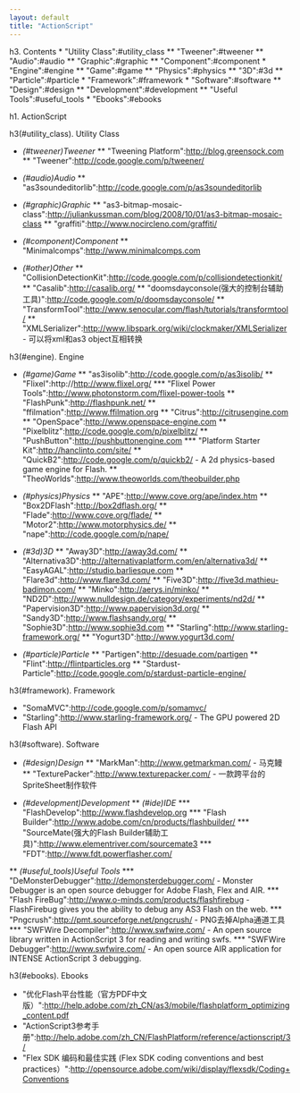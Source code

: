 ```yaml
---
layout: default
title: "ActionScript"
---
```


<div id="charpter">
h3. Contents
* "Utility Class":#utility_class
** "Tweener":#tweener
** "Audio":#audio
** "Graphic":#graphic
** "Component":#component
* "Engine":#engine
** "Game":#game
** "Physics":#physics
** "3D":#3d
** "Particle":#particle
* "Framework":#framework
* "Software":#software
** "Design":#design
** "Development":#development
** "Useful Tools":#useful_tools
* "Ebooks":#ebooks
</div>

h1. ActionScript

h3(#utility_class). Utility Class
* *(#tweener)Tweener*
** "Tweening Platform":http://blog.greensock.com
** "Tweener":http://code.google.com/p/tweener/

* *(#audio)Audio*
** "as3soundeditorlib":http://code.google.com/p/as3soundeditorlib

* *(#graphic)Graphic*
** "as3-bitmap-mosaic-class":http://juliankussman.com/blog/2008/10/01/as3-bitmap-mosaic-class
** "graffiti":http://www.nocircleno.com/graffiti/
* *(#component)Component*
** "Minimalcomps":http://www.minimalcomps.com

* *(#other)Other*
** "CollisionDetectionKit":http://code.google.com/p/collisiondetectionkit/
** "Casalib":http://casalib.org/
** "doomsdayconsole(强大的控制台辅助工具)":http://code.google.com/p/doomsdayconsole/
** "TransformTool":http://www.senocular.com/flash/tutorials/transformtool/
** "XMLSerializer":http://www.libspark.org/wiki/clockmaker/XMLSerializer - 可以将xml和as3 object互相转换

h3(#engine). Engine
* *(#game)Game*
** "as3isolib":http://code.google.com/p/as3isolib/
** "Flixel":http://http://www.flixel.org/
*** "Flixel Power Tools":http://www.photonstorm.com/flixel-power-tools
** "FlashPunk":http://flashpunk.net/
** "ffilmation":http://www.ffilmation.org
** "Citrus":http://citrusengine.com
** "OpenSpace":http://www.openspace-engine.com
** "Pixelblitz":http://code.google.com/p/pixelblitz/
** "PushButton":http://pushbuttonengine.com
*** "Platform Starter Kit":http://hanclinto.com/site/
** "QuickB2":http://code.google.com/p/quickb2/ - A 2d physics-based game engine for Flash.
** "TheoWorlds":http://www.theoworlds.com/theobuilder.php

* *(#physics)Physics*
** "APE":http://www.cove.org/ape/index.htm
** "Box2DFlash":http://box2dflash.org/
** "Flade":http://www.cove.org/flade/
** "Motor2":http://www.motorphysics.de/
** "nape":http://code.google.com/p/nape/

* *(#3d)3D*
** "Away3D":http://away3d.com/
** "Alternativa3D":http://alternativaplatform.com/en/alternativa3d/
** "EasyAGAL":http://studio.barliesque.com
** "Flare3d":http://www.flare3d.com/
** "Five3D":http://five3d.mathieu-badimon.com/
** "Minko":http://aerys.in/minko/
** "ND2D":http://www.nulldesign.de/category/experiments/nd2d/
** "Papervision3D":http://www.papervision3d.org/
** "Sandy3D":http://www.flashsandy.org/
** "Sophie3D":http://www.sophie3d.com
** "Starling":http://www.starling-framework.org/
** "Yogurt3D":http://www.yogurt3d.com/

* *(#particle)Particle*
** "Partigen":http://desuade.com/partigen
** "Flint":http://flintparticles.org
** "Stardust-Particle":http://code.google.com/p/stardust-particle-engine/

h3(#framework). Framework
* "SomaMVC":http://code.google.com/p/somamvc/
* "Starling":http://www.starling-framework.org/ - The GPU powered 2D Flash API

h3(#software). Software
* *(#design)Design*
** "MarkMan":http://www.getmarkman.com/ - 马克鳗
** "TexturePacker":http://www.texturepacker.com/ - 一款跨平台的SpriteSheet制作软件

* *(#development)Development*
** *(#ide)IDE*
*** "FlashDevelop":http://www.flashdevelop.org
*** "Flash Builder":http://www.adobe.com/cn/products/flashbuilder/
*** "SourceMate(强大的Flash Builder辅助工具)":http://www.elementriver.com/sourcemate3
*** "FDT":http://www.fdt.powerflasher.com/

** *(#useful_tools)Useful Tools*
*** "DeMonsterDebugger":http://demonsterdebugger.com/ - Monster Debugger is an open source debugger for Adobe Flash, Flex and AIR.
*** "Flash FireBug":http://www.o-minds.com/products/flashfirebug - FlashFirebug gives you the ability to debug any AS3 Flash on the web.
*** "Pngcrush":http://pmt.sourceforge.net/pngcrush/ - PNG去掉Alpha通道工具
*** "SWFWire Decompiler":http://www.swfwire.com/ - An open source library written in ActionScript 3 for reading and writing swfs.
*** "SWFWire Debugger":http://www.swfwire.com/ - An open source AIR application for INTENSE ActionScript 3 debugging.

h3(#ebooks). Ebooks
* "优化Flash平台性能（官方PDF中文版）":http://help.adobe.com/zh_CN/as3/mobile/flashplatform_optimizing_content.pdf
* "ActionScript3参考手册":http://help.adobe.com/zh_CN/FlashPlatform/reference/actionscript/3/
* "Flex SDK 编码和最佳实践 (Flex SDK coding conventions and best practices）":http://opensource.adobe.com/wiki/display/flexsdk/Coding+Conventions

